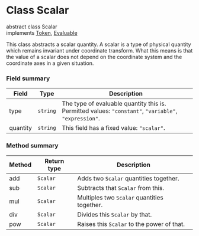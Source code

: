 Class Scalar
======

abstract class Scalar<br>
implements [Token](reference/v/0.2.1/core/definitions/Token), [Evaluable](reference/v/0.2.1/core/definitions/Evaluable)

This class abstracts a scalar quantity. A scalar is a type of physical
quantity which remains invariant under coordinate transform. What this means
is that the value of a scalar does not depend on the coordinate system and the
coordinate axes in a given situation.

### Field summary

Field | Type | Description
------|------|------
type | `string` | The type of evaluable quantity this is.<br>Permitted values: `"constant"`, `"variable"`, `"expression"`.
quantity | `string` | This field has a fixed value: `"scalar"`.

### Method summary

Method | Return type | Description
------|------|------
add | `Scalar` | Adds two `Scalar` quantities together.
sub | `Scalar` | Subtracts that `Scalar` from this.
mul | `Scalar` | Multiples two `Scalar` quantities together.
div | `Scalar` | Divides this `Scalar` by that.
pow | `Scalar` | Raises this `Scalar` to the power of that.